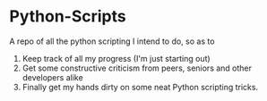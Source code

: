 # Python-Scripts

A repo of all the python scripting I intend to do, so as to 
1. Keep track of all my progress (I'm just starting out)
2. Get some constructive criticism from peers, seniors and other developers alike
3. Finally get my hands dirty on some neat Python scripting tricks. 

 
